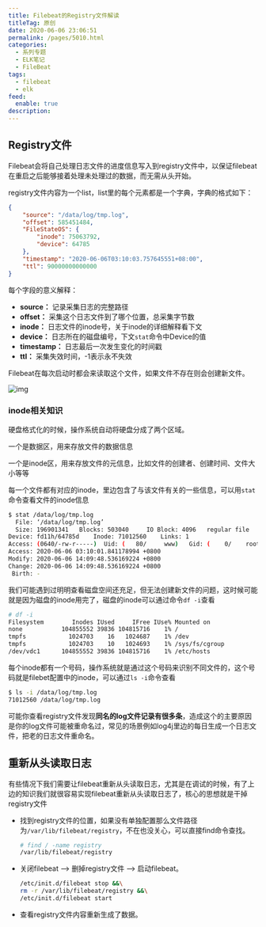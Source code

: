 ```yaml
---
title: Filebeat的Registry文件解读
titleTag: 原创
date: 2020-06-06 23:06:51
permalink: /pages/5010.html
categories: 
  - 系列专题
  - ELK笔记
  - FileBeat
tags: 
  - filebeat
  - elk
feed: 
  enable: true
description: 
---
```


## Registry文件

Filebeat会将自己处理日志文件的进度信息写入到registry文件中，以保证filebeat在重启之后能够接着处理未处理过的数据，而无需从头开始。

registry文件内容为一个list，list里的每个元素都是一个字典，字典的格式如下：

```json
{
    "source": "/data/log/tmp.log",
    "offset": 585451484,
    "FileStateOS": {
        "inode": 75063792,
        "device": 64785
    },
    "timestamp": "2020-06-06T03:10:03.757645551+08:00",
    "ttl": 90000000000000
}
```

每个字段的意义解释：

- **source：** 记录采集日志的完整路径
- **offset：** 采集这个日志文件到了哪个位置，总采集字节数
- **inode：** 日志文件的inode号，关于inode的详细解释看下文
- **device：** 日志所在的磁盘编号，下文`stat`命令中Device的值
- **timestamp：** 日志最后一次发生变化的时间戳
- **ttl：** 采集失效时间，-1表示永不失效

Filebeat在每次启动时都会来读取这个文件，如果文件不存在则会创建新文件。

![img](http://t.eryajf.net/imgs/2021/09/a8530db9a1aeead1.jpg)

### inode相关知识

硬盘格式化的时候，操作系统自动将硬盘分成了两个区域。

一个是数据区，用来存放文件的数据信息

一个是inode区，用来存放文件的元信息，比如文件的创建者、创建时间、文件大小等等

每一个文件都有对应的inode，里边包含了与该文件有关的一些信息，可以用`stat`命令查看文件的inode信息

```sh
$ stat /data/log/tmp.log
  File: ‘/data/log/tmp.log’
  Size: 196901341   Blocks: 503040     IO Block: 4096   regular file
Device: fd11h/64785d    Inode: 71012560    Links: 1
Access: (0640/-rw-r-----)  Uid: (   80/     www)   Gid: (    0/    root)
Access: 2020-06-06 03:10:01.841178994 +0800
Modify: 2020-06-06 14:09:48.536169224 +0800
Change: 2020-06-06 14:09:48.536169224 +0800
 Birth: -
```

我们可能遇到过明明查看磁盘空间还充足，但无法创建新文件的问题，这时候可能就是因为磁盘的inode用完了，磁盘的inode可以通过命令`df -i`查看

```sh
# df -i
Filesystem        Inodes IUsed     IFree IUse% Mounted on
none           104855552 39836 104815716    1% /
tmpfs            1024703    16   1024687    1% /dev
tmpfs            1024703    10   1024693    1% /sys/fs/cgroup
/dev/vdc1      104855552 39836 104815716    1% /etc/hosts
```

每个inode都有一个号码，操作系统就是通过这个号码来识别不同文件的，这个号码就是filebet配置中的inode，可以通过`ls -i`命令查看

```sh
$ ls -i /data/log/tmp.log
71012560 /data/log/tmp.log
```

可能你查看registry文件发现**同名的log文件记录有很多条**，造成这个的主要原因是你的log文件可能被重命名过，常见的场景例如log4j里边的每日生成一个日志文件，把老的日志文件重命名。

## 重新从头读取日志

有些情况下我们需要让filebeat重新从头读取日志，尤其是在调试的时候，有了上边的知识我们就很容易实现filebeat重新从头读取日志了，核心的思想就是干掉registry文件

- 找到registry文件的位置，如果没有单独配置那么文件路径为`/var/lib/filebeat/registry`，不在也没关心，可以直接find命令查找。

  ```sh
  # find / -name registry
  /var/lib/filebeat/registry
  ```

- 关闭filebeat –> 删掉registry文件 –> 启动filebeat。

  ```sh
  /etc/init.d/filebeat stop &&\
  rm -r /var/lib/filebeat/registry &&\
  /etc/init.d/filebeat start
  ```

- 查看registry文件内容重新生成了数据。
